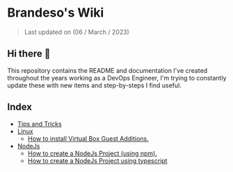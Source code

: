 # Brandeso's Wiki

> Last updated on (06 / March / 2023)

## Hi there 👋

This repository contains the README and documentation I've created throughout the years working as a DevOps Engineer, I'm trying to constantly update these with new items and step-by-steps I find useful.

## Index

- [Tips and Tricks](https://github.com/Brandeso/Brandeso/blob/main/TipsAndTricks.md)
- [Linux](https://github.com/Brandeso/Brandeso/tree/main/linux)
  - [How to install Virtual Box Guest Additions.](https://github.com/Brandeso/Brandeso/blob/main/linux/GuestAdditions.md)
- [NodeJs](https://github.com/Brandeso/Brandeso/tree/main/nodejs)
  - [How to create a NodeJs Project (using npm).](https://github.com/Brandeso/Brandeso/blob/main/nodejs/CreateProject.md)
  - [How to create a NodeJs Project using typescript](https://github.com/Brandeso/Brandeso/blob/main/nodejs/CreateTypescript.md)
